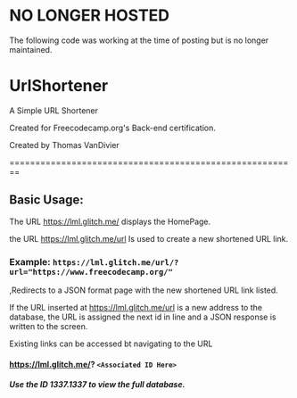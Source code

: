 # NO LONGER HOSTED
The following code was working at the time of posting but is no longer maintained.

# UrlShortener
A Simple URL Shortener

Created for Freecodecamp.org's Back-end certification.

Created by Thomas VanDivier

========================================================

## Basic Usage:

The URL https://lml.glitch.me/ displays the HomePage.

the URL https://lml.glitch.me/url Is used to create a new shortened URL link.

### Example: `https://lml.glitch.me/url/?url="https://www.freecodecamp.org/"`

,Redirects to a JSON format page with the new shortened URL link listed.

If the URL inserted at https://lml.glitch.me/url is a new address to the database, the  URL is assigned the next id in line and a JSON response is written to the screen.

Existing links can be accessed bt navigating to the URL

#### https://lml.glitch.me/? `<Associated ID Here>`

##### Use the ID 1337.1337 to view the full database.
